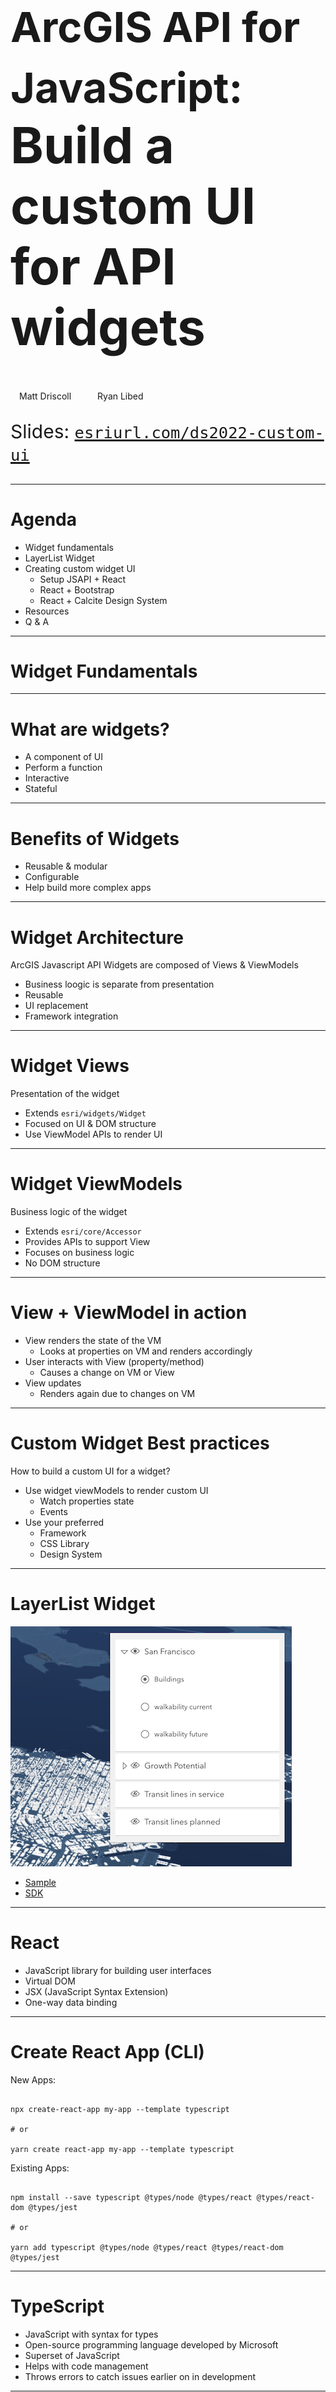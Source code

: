 <!-- .slide: data-background="img/2022/dev-summit/bg-1.png" data-background-size="cover" -->

<h1 style="text-align: left; font-size: 80px;"><div><small>ArcGIS API for JavaScript:</small></div> Build a custom UI for API widgets</h1>

<p style="display: flex; line-height: normal; gap: 14px; color: var(--r-section-subhead-color);"><calcite-avatar scale="l" full-name="Matt Driscoll" thumbnail="./img/matt.jpeg"></calcite-avatar>Matt Driscoll <calcite-avatar scale="l" full-name="Ryan Libed" thumbnail="./img/ryan.jpeg" style="margin-left: 14px"></calcite-avatar>Ryan Libed</p>

<p style="text-align: left; font-size: 30px;">Slides: <a href="https://esriurl.com/ds2022-custom-ui"><code>esriurl.com/ds2022-custom-ui</code></a></p>

---

# Agenda

- Widget fundamentals
- LayerList Widget
- Creating custom widget UI
  - Setup JSAPI + React
  - React + Bootstrap
  - React + Calcite Design System
- Resources
- Q & A

---

<!-- .slide: data-background="img/2022/dev-summit/bg-7.png" data-background-size="cover" -->

# Widget Fundamentals

---

# What are widgets?

- A component of UI
- Perform a function
- Interactive
- Stateful

---

# Benefits of Widgets

- Reusable & modular
- Configurable
- Help build more complex apps

---

# Widget Architecture

ArcGIS Javascript API Widgets are composed of Views & ViewModels

- Business loogic is separate from presentation
- Reusable
- UI replacement
- Framework integration

---

# Widget Views

Presentation of the widget

- Extends `esri/widgets/Widget`
- Focused on UI & DOM structure
- Use ViewModel APIs to render UI

---

# Widget ViewModels

Business logic of the widget

- Extends `esri/core/Accessor`
- Provides APIs to support View
- Focuses on business logic
- No DOM structure

---

# View + ViewModel in action

<!-- todo: maybe create graphic for this -->

- View renders the state of the VM
  - Looks at properties on VM and renders accordingly
- User interacts with View (property/method)<!-- .element: class="fragment" data-fragment-index="1" -->
  - Causes a change on VM or View
- View updates <!-- .element: class="fragment" data-fragment-index="2" -->
  - Renders again due to changes on VM

---

# Custom Widget Best practices

How to build a custom UI for a widget?

  - Use widget viewModels to render custom UI
    - Watch properties state
    - Events
  - Use your preferred
    - Framework
    - CSS Library
    - Design System

---

# LayerList Widget

[![LayerList Widget](img/layerlist.png)](https://developers.arcgis.com/javascript/latest/sample-code/widgets-layerlist/)
- [Sample]((https://developers.arcgis.com/javascript/latest/sample-code/widgets-layerlist/))
- [SDK](https://developers.arcgis.com/javascript/latest/api-reference/esri-widgets-LayerList.html)

---

# React

- JavaScript library for building user interfaces
- Virtual DOM
- JSX (JavaScript Syntax Extension)
- One-way data binding

---

# Create React App (CLI)

New Apps:

<pre data-id="code-animation"><code class="hljs" data-trim>
npx create-react-app my-app --template typescript

# or

yarn create react-app my-app --template typescript
</code></pre>

Existing Apps:

<pre data-id="code-animation"><code class="hljs" data-trim>
npm install --save typescript @types/node @types/react @types/react-dom @types/jest

# or

yarn add typescript @types/node @types/react @types/react-dom @types/jest
</code></pre>

---

# TypeScript

- JavaScript with syntax for types
- Open-source programming language developed by Microsoft
- Superset of JavaScript
- Helps with code management
- Throws errors to catch issues earlier on in development

---

# Bootstrap

- Open-source CSS framework
- Mobile-first
- Responsive
- CSS and JavaScript-based design templates

---

# ArcGIS API for JavaScript

[JS API](https://developers.arcgis.com/javascript/latest/) + [ES modules](https://developers.arcgis.com/javascript/latest/tooling-intro/)

- [Build with ES modules](https://developers.arcgis.com/javascript/latest/es-modules/)
- [JSAPI esm samples](https://github.com/Esri/jsapi-resources/tree/master/esm-samples)

---

<!-- .slide: data-background="img/2022/dev-summit/bg-7.png" data-background-size="cover" -->

# React + Bootstrap

Take LayerList in React and add Bootstrap

---

<!-- .slide: data-background="img/2022/dev-summit/bg-7.png" data-background-size="cover" -->

# React + Calcite Components

Take LayerList in React and add Calcite Components

---

<!-- .slide: data-background="img/2022/dev-summit/bg-7.png" data-background-size="cover" -->

# Calcite: Esri's design system

- Visual language for products
  - Design guidelines
    - Color, Spacing, Typography...
  - Graphic resources (Icons, symbols, Figma UI Kit)
  - Interactive documentation
    - Patterns & best practices
  - Reusable components
- Closes the gap between designers and UI engineers
- [Documentation](https://developers.arcgis.com/calcite-design-system/)

---

# Calcite components

- [Web Components](https://developers.arcgis.com/calcite-design-system/components/) for Calcite Design System
  - 50+ web components
    - Ready to use
    - Reusable
    - Provides a library of patterns
  - Internal & external use
    - [Developer subscription](https://developers.arcgis.com/pricing/build-arcgis-solutions/)
  - Easily build beautiful consistent apps

---

# Benefits of Calcite

- Consistent UX
- Speed up development timelines
- Accessibility
- Web standards
- Framework integration

---

<!-- .slide: data-background="img/2022/dev-summit/bg-7.png" data-background-size="cover" -->

# About Web Components

- Custom elements
  - Browser-compatible elements
  - Use native APIs
  - DOM element lifecycle
- [Slotting](https://developers.arcgis.com/calcite-design-system/faq/#what-are-slots)
- Shadow DOM
  - Encapsulates component HTML & CSS
  - `<slot>` tag for distributing content

---

<!-- .slide: data-background="img/2022/dev-summit/bg-7.png" data-background-size="cover" -->

# Calcite Design

![App Design](img/app-design.png)

---

# Design Components

![Design Component](img/pieces.png)

---

# PickList Calcite Component

[![PickList](img/pick-list.png)](https://developers.arcgis.com/calcite-design-system/components/pick-list/)

---

# Panel

[![Panel](img/panel.png)](https://developers.arcgis.com/calcite-design-system/components/panel/)

---

# Shell/Shell Panel

[![PickList](img/shell.png)](https://developers.arcgis.com/calcite-design-system/components/shell/)

---

# Calcite Components React

- A set of React components that wrap Calcite Components
- [NPM Package](https://www.npmjs.com/package/@esri/calcite-components-react)

```
npm install --save @esri/calcite-components-react
```

---

# DEMO: React + Calcite Components

---

<!-- .slide: data-background="img/2022/dev-summit/bg-7.png" data-background-size="cover" -->

# Resources

- Calcite Design System: https://developers.arcgis.com/calcite-design-system/

- ArcGIS API for JavaScript: https://developers.arcgis.com/javascript/latest/

- React: https://reactjs.org/

- Create React App: https://create-react-app.dev/

- TypeScript: https://www.typescriptlang.org/

- Bootstrap: https://getbootstrap.com/

---

<!-- .slide: data-background="img/2022/dev-summit/bg-7.png" data-background-size="cover" -->

# Questions? 🤔

---

<!-- .slide: data-background="img/2022/dev-summit/bg-7.png" data-background-size="cover" -->

Please provide your feedback for this session by clicking on the session survey link directly below the video.

<!-- .element: style="margin: 0 20%;" -->

---

<!-- .slide: data-background="img/2022/dev-summit/bg-8.png" data-background-size="cover" -->

---

<h1 style="text-align: left; font-size: 48px;">Section Header</h1>
<p style="text-align: left; font-size: 24px; color: var(--r-section-subhead-color);">Section Subhead</p>

---

<h2 data-id="code-title">Code Example</h2>
<pre data-id="code-animation"><code class="hljs" data-trim data-line-numbers>
import React, { useState } from 'react';

function Example() {
const [count, setCount] = useState(0);
return (
...
);
}
</code></pre>
